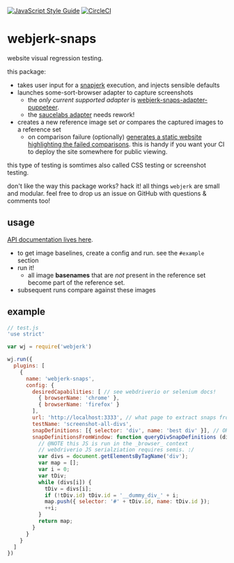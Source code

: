 [![JavaScript Style Guide](https://img.shields.io/badge/code_style-standard-brightgreen.svg)](https://standardjs.com) [![CircleCI](https://circleci.com/gh/cdaringe/webjerk.svg?style=svg)](https://circleci.com/gh/cdaringe/webjerk)

# webjerk-snaps

website visual regression testing.

this package:

- takes user input for a [snapjerk](https://github.com/cdaringe/webjerk/tree/master/packages/snapjerk) execution, and injects sensible defaults
- launches some-sort-browser adapter to capture screenshots
  - the *_only current supported adapter_* is [webjerk-snaps-adapter-puppeteer](https://github.com/cdaringe/webjerk/tree/master/packages/webjerk-snaps-adapter-puppeteer).
  - the [saucelabs adapter](https://github.com/cdaringe/webjerk/tree/master/packages/webjerk-saucie) needs rework!
- creates a new reference image set _or_ compares the captured images to a reference set
  - on comparison failure (optionally) [generates a static website highlighting the failed comparisons](https://github.com/cdaringe/webjerk-image-set-diff-reporter).  this is handy if you want your CI to deploy the site somewhere for public viewing.

this type of testing is somtimes also called CSS testing or screenshot testing.

don't like the way this package works?  hack it!  all things `webjerk` are small and modular.  feel free to drop us an issue on GitHub with questions & comments too!

## usage

[API documentation lives here](https://cdaringe.github.io/webjerk/webjerk-snaps/index.html).

- to get image baselines, create a config and run. see the `#example` section
- run it!
  - all image **basenames** that are _not_ present in the reference set become part of the reference set.
- subsequent runs compare against these images

## example

```js
// test.js
'use strict'

var wj = require('webjerk')

wj.run({
  plugins: [
    {
      name: 'webjerk-snaps',
      config: {
        desiredCapabilities: [ // see webdriverio or selenium docs!
          { browserName: 'chrome' },
          { browserName: 'firefox' }
        ],
        url: 'http://localhost:3333', // what page to extract snaps from
        testName: 'screenshot-all-divs',
        snapDefinitions: [{ selector: 'div', name: 'best div' }], // OR,
        snapDefinitionsFromWindow: function queryDivSnapDefinitions (divs, message) {
          // @NOTE this JS is run in the _browser_ context
          // webdriverio JS serialziation requires semis. :/
          var divs = document.getElementsByTagName('div');
          var map = [];
          var i = 0;
          var tDiv;
          while (divs[i]) {
            tDiv = divs[i];
            if (!tDiv.id) tDiv.id = '__dummy_div_' + i;
            map.push({ selector: '#' + tDiv.id, name: tDiv.id });
            ++i;
          }
          return map;
        }
      }
    }
  ]
})
```
